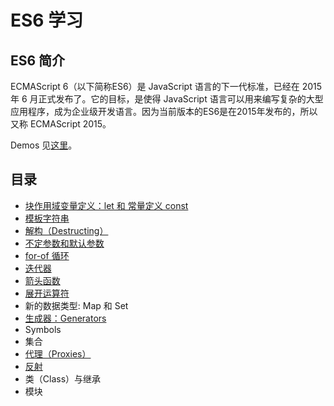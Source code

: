 # ES6 学习
## ES6 简介
ECMAScript 6（以下简称ES6）是 JavaScript 语言的下一代标准，已经在 2015 年 6 月正式发布了。它的目标，是使得 JavaScript 语言可以用来编写复杂的大型应用程序，成为企业级开发语言。因为当前版本的ES6是在2015年发布的，所以又称 ECMAScript 2015。

Demos 见[这里](https://github.com/iamjoel/front-end-demos/tree/master/demos/es6)。

## 目录
* [块作用域变量定义：let 和 常量定义 const](let-and-const.md)
* [模板字符串](template-string.md)
* [解构（Destructing）](destructing.md)
* [不定参数和默认参数](rest-parameters-and-defaults.md)
* [for-of 循环](for-of.md)
* [迭代器](iterator.md)
* [箭头函数](arrow-function.md)
* [展开运算符](https://developer.mozilla.org/zh-CN/docs/Web/JavaScript/Reference/Operators/Spread_operator)
* 新的数据类型: Map 和 Set
* [生成器：Generators](generator.md)
* Symbols
* 集合
* [代理（Proxies）](proxy.md)
* [反射](reflect.md)
* 类（Class）与继承
* 模块

